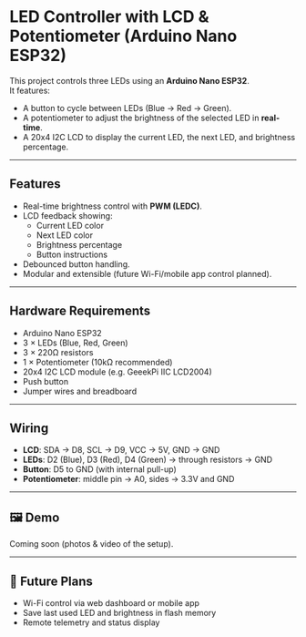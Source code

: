 # LED Controller with LCD & Potentiometer (Arduino Nano ESP32)

This project controls three LEDs using an **Arduino Nano ESP32**.  
It features:
- A button to cycle between LEDs (Blue → Red → Green).
- A potentiometer to adjust the brightness of the selected LED in **real-time**.
- A 20x4 I2C LCD to display the current LED, the next LED, and brightness percentage.

---

## Features
- Real-time brightness control with **PWM (LEDC)**.
- LCD feedback showing:
  - Current LED color
  - Next LED color
  - Brightness percentage
  - Button instructions
- Debounced button handling.
- Modular and extensible (future Wi-Fi/mobile app control planned).

---

## Hardware Requirements
- Arduino Nano ESP32
- 3 × LEDs (Blue, Red, Green)
- 3 × 220Ω resistors
- 1 × Potentiometer (10kΩ recommended)
- 20x4 I2C LCD module (e.g. GeeekPi IIC LCD2004)
- Push button
- Jumper wires and breadboard

---

## Wiring

- **LCD**: SDA → D8, SCL → D9, VCC → 5V, GND → GND
- **LEDs**: D2 (Blue), D3 (Red), D4 (Green) → through resistors → GND
- **Button**: D5 to GND (with internal pull-up)
- **Potentiometer**: middle pin → A0, sides → 3.3V and GND

---

## 🖼️ Demo
Coming soon (photos & video of the setup).

---

## 📌 Future Plans
- Wi-Fi control via web dashboard or mobile app
- Save last used LED and brightness in flash memory
- Remote telemetry and status display

